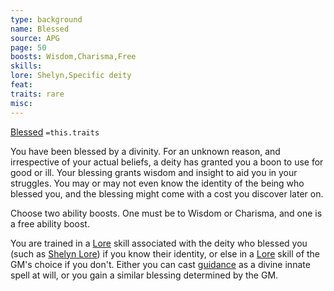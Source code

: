 ```yaml
---
type: background
name: Blessed 
source: APG
page: 50
boosts: Wisdom,Charisma,Free
skills: 
lore: Shelyn,Specific deity
feat: 
traits: rare
misc: 
---
```


[Blessed](###%20Blessed)
`=this.traits`


You have been blessed by a divinity. For an unknown reason, and irrespective of your actual beliefs, a deity has granted you a boon to use for good or ill. Your blessing grants wisdom and insight to aid you in your struggles. You may or may not even know the identity of the being who blessed you, and the blessing might come with a cost you discover later on.

Choose two ability boosts. One must be to Wisdom or Charisma, and one is a free ability boost.

You are trained in a [Lore](Lore) skill associated with the deity who blessed you (such as [Shelyn Lore](Shelyn%20Lore)) if you know their identity, or else in a [Lore](Lore) skill of the GM's choice if you don't. Either you can cast [guidance](Guidance.md) as a divine innate spell at will, or you gain a similar blessing determined by the GM.

